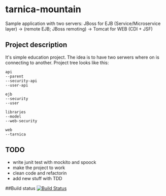 tarnica-mountain
================

Sample application with two servers: JBoss for EJB (Service/Microservice layer) -> (remote EJB; JBoss remoting) -> Tomcat for WEB (CDI + JSF)

Project description
----
It's simple education project. The idea is to have two serwers where on is connecting to another. Project tree looks like this:
```
api
--parent
--security-api
--user-api

ejb
--security
--user

libraries
--model
--web-security

web
--tarnica

```

TODO
----

* write junit test with mockito and spoock
* make the project to work
* clean code and refactorin
* add new stuff with TDD

##Build status
[![Build Status](https://travis-ci.org/kirkor/tarnica-mountain.svg?branch=master)](https://travis-ci.org/kirkor/tarnica-mountain)
